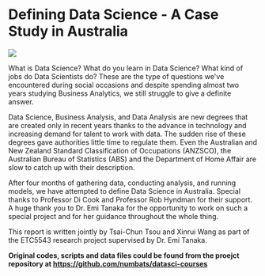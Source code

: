 # Defining Data Science - A Case Study in Australia

<!-- badges: start -->
![](https://img.shields.io/badge/ETC5543-PROJECT-green?style=for-the-badge)
<!-- badges: end -->

What is Data Science? What do you learn in Data Science? What kind of jobs do Data Scientists do? These are the type of questions we've encountered during social occasions and despite spending almost two years studying Business Analytics, we still struggle to give a definite answer.

Data Science, Business Analysis, and Data Analysis are new degrees that are created only in recent years thanks to the advance in technology and increasing demand for talent to work with data. The sudden rise of these degrees gave authorities little time to regulate them. Even the Australian and New Zealand Standard Classification of Occupations (ANZSCO), the Australian Bureau of Statistics (ABS) and the Department of Home Affair are slow to catch up with their description.

After four months of gathering data, conducting analysis, and running models, we have attempted to define Data Science in Australia. Special thanks to Professor Di Cook and Professor Rob Hyndman for their support. A huge thank you to Dr. Emi Tanaka for the opportunity to work on such a special project and for her guidance throughout the whole thing.

This report is written jointly by Tsai-Chun Tsou and Xinrui Wang as part of the ETC5543 research project supervised by Dr. Emi Tanaka.

**Original codes, scripts and data files could be found from the proejct repository at https://github.com/numbats/datasci-courses**
